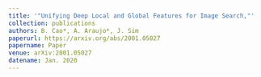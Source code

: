 ```yaml
---
title: '"Unifying Deep Local and Global Features for Image Search,"'
collection: publications
authors: B. Cao*, A. Araujo*, J. Sim
paperurl: https://arxiv.org/abs/2001.05027
papername: Paper
venue: arXiv:2001.05027
datename: Jan. 2020
---
```

